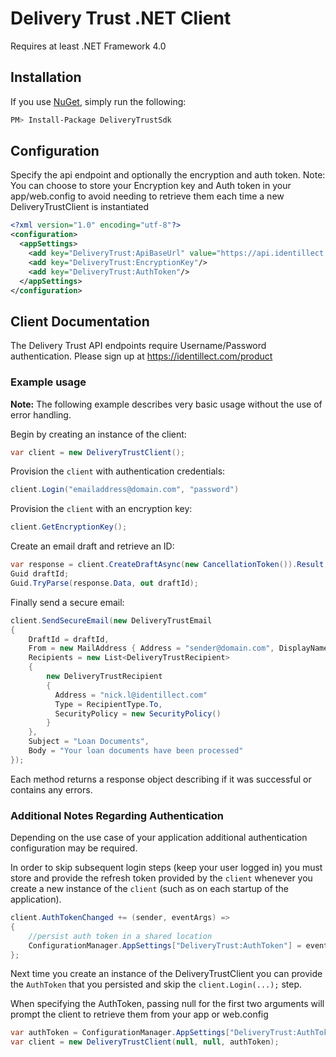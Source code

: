 # Delivery Trust .NET Client
Requires at least .NET Framework 4.0

## Installation

If you use [NuGet](http://www.nuget.org/), simply run the following:
```sh
PM> Install-Package DeliveryTrustSdk
```

## Configuration
Specify the api endpoint and optionally the encryption and auth token. Note: You can choose to store your Encryption key and Auth token in your app/web.config to avoid needing to retrieve them each time a new DeliveryTrustClient is instantiated
```xml
<?xml version="1.0" encoding="utf-8"?>
<configuration>
  <appSettings>
    <add key="DeliveryTrust:ApiBaseUrl" value="https://api.identillect.com/api/v1/"/>
    <add key="DeliveryTrust:EncryptionKey"/>
    <add key="DeliveryTrust:AuthToken"/>
  </appSettings>
</configuration>
```

## Client Documentation
The Delivery Trust API endpoints require Username/Password authentication. Please sign up at https://identillect.com/product
### Example usage
**Note:** The following example describes very basic usage without the use of error handling.

Begin by creating an instance of the client:
```csharp
var client = new DeliveryTrustClient();
```
    
Provision the `client` with authentication credentials:
```csharp
client.Login("emailaddress@domain.com", "password")
```
    
Provision the `client` with an encryption key:
```csharp
client.GetEncryptionKey();
```

Create an email draft and retrieve an ID:
```csharp
var response = client.CreateDraftAsync(new CancellationToken()).Result;
Guid draftId;
Guid.TryParse(response.Data, out draftId);
```

 Finally send a secure email:
```csharp 
client.SendSecureEmail(new DeliveryTrustEmail
{
    DraftId = draftId,
    From = new MailAddress { Address = "sender@domain.com", DisplayName = "Senders Name" },
    Recipients = new List<DeliveryTrustRecipient>
    {
        new DeliveryTrustRecipient 
        {
          Address = "nick.l@identillect.com"
          Type = RecipientType.To,
          SecurityPolicy = new SecurityPolicy()
        }
    },
    Subject = "Loan Documents",
    Body = "Your loan documents have been processed"
});
```

Each method returns a response object describing if it was successful or contains any errors.
### Additional Notes Regarding Authentication
Depending on the use case of your application additional authentication configuration may be required.

In order to skip subsequent login steps (keep your user logged in) you must store and provide the refresh token provided by the `client` whenever you create a new instance of the `client` (such as on each startup of the application).
```csharp
client.AuthTokenChanged += (sender, eventArgs) =>
{
    //persist auth token in a shared location
    ConfigurationManager.AppSettings["DeliveryTrust:AuthToken"] = eventArgs.AuthToken;
};
```
    
Next time you create an instance of the DeliveryTrustClient you can provide the `AuthToken` that you persisted and skip the `client.Login(...);` step.

When specifying the AuthToken, passing null for the first two arguments will prompt the client to retrieve them from your app or web.config
```csharp
var authToken = ConfigurationManager.AppSettings["DeliveryTrust:AuthToken"];
var client = new DeliveryTrustClient(null, null, authToken);
```
